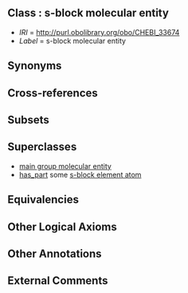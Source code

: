 
## Class : s-block molecular entity

 * *IRI* = http://purl.obolibrary.org/obo/CHEBI_33674
 * *Label* = s-block molecular entity

## Synonyms


## Cross-references


## Subsets


## Superclasses

 * [main group molecular entity](../../CHEBI/79/CHEBI_33579.md)
 * [has_part](../../BFO/51/BFO_0000051.md) some [s-block element atom](../../CHEBI/59/CHEBI_33559.md)

## Equivalencies


## Other Logical Axioms


## Other Annotations


## External Comments

